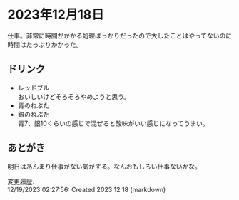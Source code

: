 # 2023年12月18日

仕事。非常に時間がかかる処理ばっかりだったので大したことはやってないのに時間はたっぷりかかった。

## ドリンク

- レッドブル  
おいしいけどそろそろやめようと思う。
- 青のねぶた
- 銀のねぶた  
青7、銀10くらいの感じで混ぜると酸味がいい感じになってうまい。

## あとがき

明日はあんまり仕事がない気がする。なんおもしろい仕事ないかな。

変更履歴:  
12/19/2023 02:27:56: Created 2023 12 18 (markdown)  
